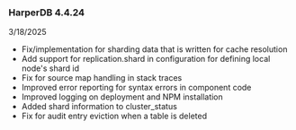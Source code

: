 ### HarperDB 4.4.24
3/18/2025

* Fix/implementation for sharding data that is written for cache resolution
* Add support for replication.shard in configuration for defining local node's shard id
* Fix for source map handling in stack traces
* Improved error reporting for syntax errors in component code
* Improved logging on deployment and NPM installation
* Added shard information to cluster_status
* Fix for audit entry eviction when a table is deleted